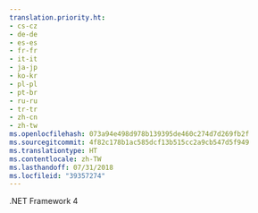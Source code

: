 ```yaml
---
translation.priority.ht:
- cs-cz
- de-de
- es-es
- fr-fr
- it-it
- ja-jp
- ko-kr
- pl-pl
- pt-br
- ru-ru
- tr-tr
- zh-cn
- zh-tw
ms.openlocfilehash: 073a94e498d978b139395de460c274d7d269fb2f
ms.sourcegitcommit: 4f82c178b1ac585dcf13b515cc2a9cb547d5f949
ms.translationtype: HT
ms.contentlocale: zh-TW
ms.lasthandoff: 07/31/2018
ms.locfileid: "39357274"
---
```

.NET Framework 4